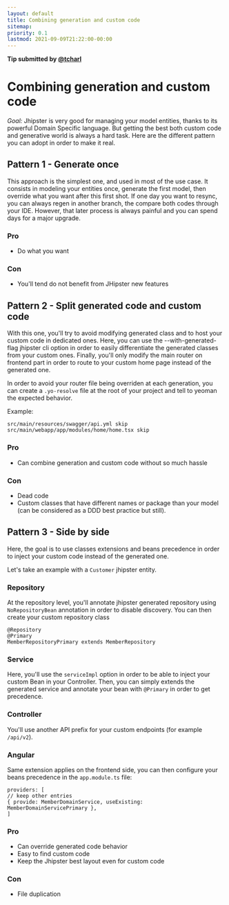 ```yaml
---
layout: default
title: Combining generation and custom code
sitemap:
priority: 0.1
lastmod: 2021-09-09T21:22:00-00:00
---
```


__Tip submitted by [@tcharl](https://github.com/tcharl)__

# Combining generation and custom code


_Goal:_ Jhipster is very good for managing your model entities, thanks to its powerful Domain Specific language.
But getting the best both custom code and generative world is  always a hard task.
Here are the different pattern you can adopt in order to make it real. 

## Pattern 1 - Generate once

This approach is the simplest one, and used in most of the use case.
It consists in modeling your entities once, generate the first model, then override what you want after this first shot.
If one day you want to resync, you can always regen in another branch, the compare both codes through your IDE.
However, that later process is always painful and you can spend days for a major upgrade.

### Pro

 - Do what you want

### Con
 
 - You'll tend do not benefit from JHipster new features

## Pattern 2 - Split generated code and custom code

With this one, you'll try to avoid modifying generated class and to host your custom code in dedicated ones.
Here, you can use the --with-generated-flag jhipster cli option in order to easily differentiate the generated classes from your custom ones.
Finally, you'll only modify the main router on frontend part in order to route to your custom home page instead of the generated one.

In order to avoid your router file being overriden at each generation, you can create a `.yo-resolve` file at the root of your project and tell to yeoman the expected behavior.

Example:
```
src/main/resources/swagger/api.yml skip
src/main/webapp/app/modules/home/home.tsx skip
```

### Pro

- Can combine generation and custom code without so much hassle

### Con

- Dead code
- Custom classes that have different names or package than your model (can be considered as a DDD best practice but still).

## Pattern 3 - Side by side

Here, the goal is to use classes extensions and beans precedence in order to inject your custom code instead of the generated one.

Let's take an example with a `Customer` jhipster entity.

### Repository

At the repository level, you'll annotate jhipster generated repository using `NoRepositoryBean` annotation in order to disable discovery.
You can then create your custom repository class
```
@Repository
@Primary
MemberRepositoryPrimary extends MemberRepository
```

### Service

Here, you'll use the `serviceImpl` option in order to be able to inject your custom Bean in your Controller.
Then, you can simply extends the generated service and annotate your bean with `@Primary` in order to get precedence.

### Controller

You'll use another API prefix for your custom endpoints (for example `/api/v2`).

### Angular

Same extension applies on the frontend side, you can then configure your beans precedence in the `app.module.ts` file:
```
providers: [
// keep other entries
{ provide: MemberDomainService, useExisting: MemberDomainServicePrimary },
]
```

### Pro

- Can override generated code behavior
- Easy to find custom code
- Keep the Jhipster best layout even for custom code

### Con

- File duplication
